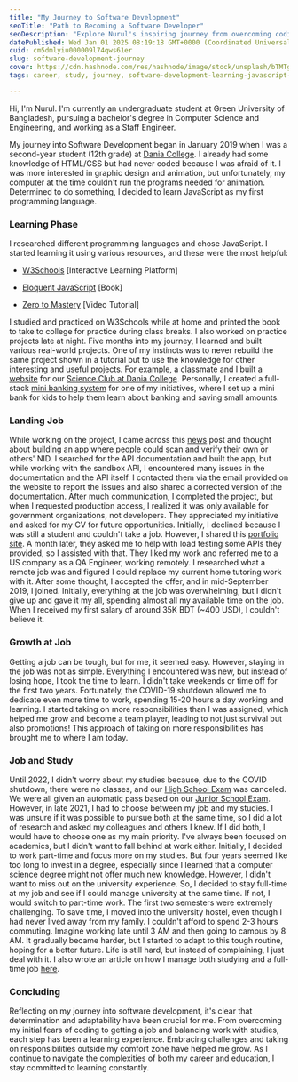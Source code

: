 ```yaml
---
title: "My Journey to Software Development"
seoTitle: "Path to Becoming a Software Developer"
seoDescription: "Explore Nurul's inspiring journey from overcoming coding fears to balancing a full-time job and university studies in software development"
datePublished: Wed Jan 01 2025 08:19:18 GMT+0000 (Coordinated Universal Time)
cuid: cm5dmlyiu000009l74qws61er
slug: software-development-journey
cover: https://cdn.hashnode.com/res/hashnode/image/stock/unsplash/bTMTggEt5s4/upload/06145c76455b616e84f4462964fddd01.jpeg
tags: career, study, journey, software-development-learning-javascript-career-journey-balancing-work-and-study-remote-work-personal-growth-university-experience-overcoming-challenges-determination-and-adaptability

---
```


Hi, I'm Nurul. I'm currently an undergraduate student at Green University of Bangladesh, pursuing a bachelor's degree in Computer Science and Engineering, and working as a Staff Engineer.

My journey into Software Development began in January 2019 when I was a second-year student (12th grade) at [Dania College](https://www.facebook.com/OfficialDUC/). I already had some knowledge of HTML/CSS but had never coded because I was afraid of it. I was more interested in graphic design and animation, but unfortunately, my computer at the time couldn't run the programs needed for animation. Determined to do something, I decided to learn JavaScript as my first programming language.

### Learning Phase

I researched different programming languages and chose JavaScript. I started learning it using various resources, and these were the most helpful:

* [W3Schools](https://www.w3schools.com/) \[Interactive Learning Platform\]
    
* [Eloquent JavaScript](https://eloquentjavascript.net/) \[Book\]
    
* [Zero to Mastery](https://zerotomastery.io/courses/coding-bootcamp/) \[Video Tutorial\]
    

I studied and practiced on W3Schools while at home and printed the book to take to college for practice during class breaks. I also worked on practice projects late at night. Five months into my journey, I learned and built various real-world projects. One of my instincts was to never rebuild the same project shown in a tutorial but to use the knowledge for other interesting and useful projects. For example, a classmate and I built a [website](https://scienceclubofdaniacollege.github.io/) for our [Science Club at Dania College](https://www.facebook.com/ScienceClubofDaniaCollege/). Personally, I created a full-stack [mini banking system](https://github.com/nurulhudaapon/bank-management-system) for one of my initiatives, where I set up a mini bank for kids to help them learn about banking and saving small amounts.

### Landing Job

While working on the project, I came across this [news](https://www.dhakatribune.com/bangladesh/government-affairs/182419/joy-launches-nid-verification-gateway-server) post and thought about building an app where people could scan and verify their own or others' NID. I searched for the API documentation and built the app, but while working with the sandbox API, I encountered many issues in the documentation and the API itself. I contacted them via the email provided on the website to report the issues and also shared a corrected version of the documentation. After much communication, I completed the project, but when I requested production access, I realized it was only available for government organizations, not developers. They appreciated my initiative and asked for my CV for future opportunities. Initially, I declined because I was still a student and couldn't take a job. However, I shared this [portfolio site](https://nurulhudaapon.github.io/nurulhudaapon/archives/legacy-portfolio/pages/resume.html). A month later, they asked me to help with load testing some APIs they provided, so I assisted with that. They liked my work and referred me to a US company as a QA Engineer, working remotely. I researched what a remote job was and figured I could replace my current home tutoring work with it. After some thought, I accepted the offer, and in mid-September 2019, I joined. Initially, everything at the job was overwhelming, but I didn't give up and gave it my all, spending almost all my available time on the job. When I received my first salary of around 35K BDT (~400 USD), I couldn't believe it.

### Growth at Job

Getting a job can be tough, but for me, it seemed easy. However, staying in the job was not as simple. Everything I encountered was new, but instead of losing hope, I took the time to learn. I didn't take weekends or time off for the first two years. Fortunately, the COVID-19 shutdown allowed me to dedicate even more time to work, spending 15-20 hours a day working and learning. I started taking on more responsibilities than I was assigned, which helped me grow and become a team player, leading to not just survival but also promotions! This approach of taking on more responsibilities has brought me to where I am today.

### Job and Study

Until 2022, I didn't worry about my studies because, due to the COVID shutdown, there were no classes, and our [High School Exam](https://en.wikipedia.org/wiki/Higher_Secondary_Certificate) was canceled. We were all given an automatic pass based on our [Junior School Exam](https://en.wikipedia.org/wiki/Junior_School_Certificate). However, in late 2021, I had to choose between my job and my studies. I was unsure if it was possible to pursue both at the same time, so I did a lot of research and asked my colleagues and others I knew. If I did both, I would have to choose one as my main priority. I've always been focused on academics, but I didn't want to fall behind at work either. Initially, I decided to work part-time and focus more on my studies. But four years seemed like too long to invest in a degree, especially since I learned that a computer science degree might not offer much new knowledge. However, I didn't want to miss out on the university experience. So, I decided to stay full-time at my job and see if I could manage university at the same time. If not, I would switch to part-time work. The first two semesters were extremely challenging. To save time, I moved into the university hostel, even though I had never lived away from my family. I couldn't afford to spend 2-3 hours commuting. Imagine working late until 3 AM and then going to campus by 8 AM. It gradually became harder, but I started to adapt to this tough routine, hoping for a better future. Life is still hard, but instead of complaining, I just deal with it. I also wrote an article on how I manage both studying and a full-time job [here](https://blog.nurulhudaapon.com/study-while-working-full-time).

### Concluding

Reflecting on my journey into software development, it's clear that determination and adaptability have been crucial for me. From overcoming my initial fears of coding to getting a job and balancing work with studies, each step has been a learning experience. Embracing challenges and taking on responsibilities outside my comfort zone have helped me grow. As I continue to navigate the complexities of both my career and education, I stay committed to learning constantly.